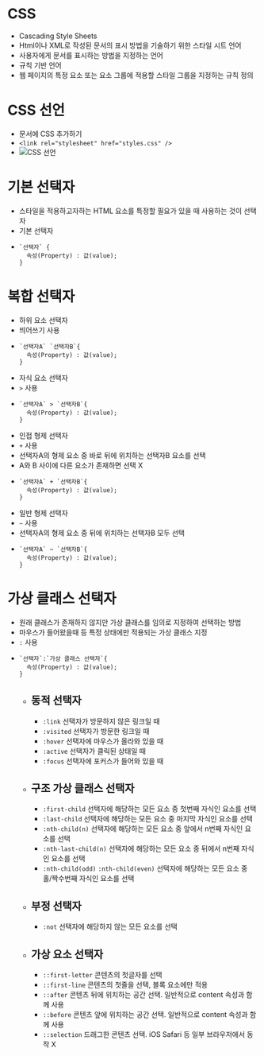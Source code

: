 # CSS
- Cascading Style Sheets
- Html이나 XML로 작성된 문서의 표시 방법을 기술하기 위한 스타일 시트 언어
- 사용자에게 문서를 표시하는 방법을 지정하는 언어
- 규칙 기반 언어
- 웹 페이지의 특정 요소 또는 요소 그룹에 적용할 스타일 그룹을 지정하는 규칙 정의

# CSS 선언
- 문서에 CSS 추가하기
- `<link rel="stylesheet" href="styles.css" />`
- ![CSS 선언](https://velog.velcdn.com/images%2Frimu%2Fpost%2Fcd5153b9-9e40-4467-8f75-c17d2e188ee4%2F%E1%84%89%E1%85%B3%E1%84%8F%E1%85%B3%E1%84%85%E1%85%B5%E1%86%AB%E1%84%89%E1%85%A3%E1%86%BA%202020-04-20%20%E1%84%8B%E1%85%A9%E1%84%92%E1%85%AE%208.36.20.png)

# 기본 선택자
- 스타일을 적용하고자하는 HTML 요소를 특정할 필요가 있을 때 사용하는 것이 선택자
- 기본 선택자
- ```
  `선택자` {
    속성(Property) : 값(value);
  }
  ```

# 복합 선택자
- 하위 요소 선택자
- 띄어쓰기 사용
- ```
  `선택자A` `선택자B`{
    속성(Property) : 값(value);
  }
  ```
- 자식 요소 선택자
- `>` 사용
- ```
  `선택자A` > `선택자B`{
    속성(Property) : 값(value);
  }
  ```
- 인접 형제 선택자
- `+` 사용
- 선택자A의 형제 요소 중 바로 뒤에 위치하는 선택자B 요소를 선택
- A와 B 사이에 다른 요소가 존재하면 선택 X
- ```
  `선택자A` + `선택자B`{
    속성(Property) : 값(value);
  }
  ```
- 일반 형제 선택자
- `~` 사용
- 선택자A의 형제 요소 중 뒤에 위치하는 선택자B 모두 선택
- ```
  `선택자A` ~ `선택자B`{
    속성(Property) : 값(value);
  }
  ```
# 가상 클래스 선택자
- 원래 클래스가 존재하지 않지만 가상 클래스를 임의로 지정하여 선택하는 방법
- 마우스가 들어왔을때 등 특정 상태에만 적용되는 가상 클래스 지정
- `:` 사용
- ```
  `선택자`:`가상 클래스 선택자`{
    속성(Property) : 값(value);
  }
  ```
  - ## 동적 선택자
    - `:link` 선택자가 방문하지 않은 링크일 때
    - `:visited` 선택자가 방문한 링크일 때
    - `:hover` 선택자에 마우스가 올라와 있을 때
    - `:active` 선택자가 클릭된 상태일 때
    - `:focus` 선택자에 포커스가 들어와 있을 때
  - ## 구조 가상 클래스 선택자
    - `:first-child` 선택자에 해당하는 모든 요소 중 첫번째 자식인 요소를 선택
    - `:last-child` 선택자에 해당하는 모든 요소 중 마지막 자식인 요소를 선택
    - `:nth-child(n)` 선택자에 해당하는 모든 요소 중 앞에서 n번째 자식인 요소를 선택
    - `:nth-last-child(n)` 선택자에 해당하는 모든 요소 중 뒤에서 n번째 자식인 요소를 선택
    - `:nth-child(odd)` `:nth-child(even)` 선택자에 해당하는 모든 요소 중 홀/짝수번째 자식인 요소를 선택
  - ## 부정 선택자
    - `:not` 선택자에 해당하지 않는 모든 요소를 선택
  - ## 가상 요소 선택자
    - `::first-letter` 콘텐츠의 첫글자를 선택
    - `::first-line` 콘텐츠의 첫줄을 선택, 블록 요소에만 적용
    - `::after` 콘텐츠 뒤에 위치하는 공간 선택. 일반적으로 content 속성과 함께 사용
    - `::before` 콘텐츠 앞에 위치하는 공간 선택. 일반적으로 content 속성과 함께 사용
    - `::selection` 드래그한 콘텐츠 선택. iOS Safari 등 일부 브라우저에서 동작 X
